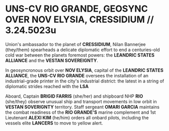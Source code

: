 # UNS-CV RIO GRANDE, GEOSYNC OVER NOV ELYSIA, CRESSIDIUM // 3.24.5023u
Union's ambassador to the planet of **CRESSIDIUM**, Nilan Bannerjee (they/them) spearheads a delicate diplomatic effort to end a centuries-old cold war between the planets foremost powers: the **LEANDRIC STATES ALLIANCE** and the **VESTAN SOVEREIGNTY**. 

In geosyncronous orbit over **NOV ELYSIA**, capital of the **LEANDRIC STATES ALLIANCE**, the **UNS-CV RIO GRANDE** oversees the installation of an industrial-grade printer in the city's industrial district: the latest in a string of diplomatic strides reached with the **LSA**

Aboard, Captain **BRIGID FARRIS** (she/her) and shipboard NHP **RIO** (she/they) observe unusual ship and transport movements in low orbit in **VESTAN SOVERIGNTY** territory. Staff sergeant **OMARI GARCIA** maintains the combat readiness of the **RIO GRANDE'S** marine complement and 1st Lieutenant **ALEXI KIM** (he/him) orders all onbard pilots, including the vessels elite **LANCERS** to move to yellow alert.   
